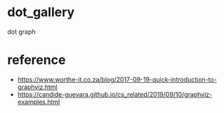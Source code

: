 # dot_gallery
dot graph

# reference
- https://www.worthe-it.co.za/blog/2017-09-19-quick-introduction-to-graphviz.html
- https://candide-guevara.github.io/cs_related/2019/09/10/graphviz-examples.html
